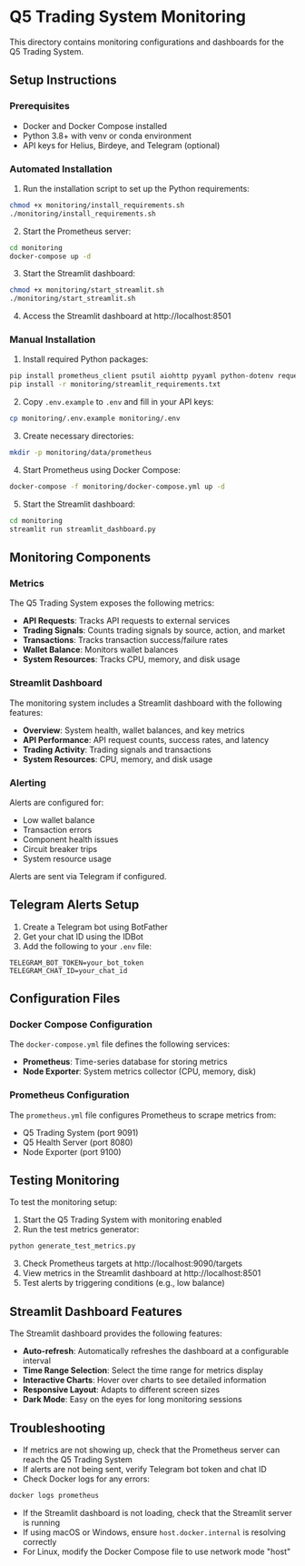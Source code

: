 # Q5 Trading System Monitoring

This directory contains monitoring configurations and dashboards for the Q5 Trading System.

## Setup Instructions

### Prerequisites

- Docker and Docker Compose installed
- Python 3.8+ with venv or conda environment
- API keys for Helius, Birdeye, and Telegram (optional)

### Automated Installation

1. Run the installation script to set up the Python requirements:

```bash
chmod +x monitoring/install_requirements.sh
./monitoring/install_requirements.sh
```

2. Start the Prometheus server:

```bash
cd monitoring
docker-compose up -d
```

3. Start the Streamlit dashboard:

```bash
chmod +x monitoring/start_streamlit.sh
./monitoring/start_streamlit.sh
```

4. Access the Streamlit dashboard at http://localhost:8501

### Manual Installation

1. Install required Python packages:

```bash
pip install prometheus_client psutil aiohttp pyyaml python-dotenv requests
pip install -r monitoring/streamlit_requirements.txt
```

2. Copy `.env.example` to `.env` and fill in your API keys:

```bash
cp monitoring/.env.example monitoring/.env
```

3. Create necessary directories:

```bash
mkdir -p monitoring/data/prometheus
```

4. Start Prometheus using Docker Compose:

```bash
docker-compose -f monitoring/docker-compose.yml up -d
```

5. Start the Streamlit dashboard:

```bash
cd monitoring
streamlit run streamlit_dashboard.py
```

## Monitoring Components

### Metrics

The Q5 Trading System exposes the following metrics:

- **API Requests**: Tracks API requests to external services
- **Trading Signals**: Counts trading signals by source, action, and market
- **Transactions**: Tracks transaction success/failure rates
- **Wallet Balance**: Monitors wallet balances
- **System Resources**: Tracks CPU, memory, and disk usage

### Streamlit Dashboard

The monitoring system includes a Streamlit dashboard with the following features:

- **Overview**: System health, wallet balances, and key metrics
- **API Performance**: API request counts, success rates, and latency
- **Trading Activity**: Trading signals and transactions
- **System Resources**: CPU, memory, and disk usage

### Alerting

Alerts are configured for:

- Low wallet balance
- Transaction errors
- Component health issues
- Circuit breaker trips
- System resource usage

Alerts are sent via Telegram if configured.

## Telegram Alerts Setup

1. Create a Telegram bot using BotFather
2. Get your chat ID using the IDBot
3. Add the following to your `.env` file:

```
TELEGRAM_BOT_TOKEN=your_bot_token
TELEGRAM_CHAT_ID=your_chat_id
```

## Configuration Files

### Docker Compose Configuration

The `docker-compose.yml` file defines the following services:

- **Prometheus**: Time-series database for storing metrics
- **Node Exporter**: System metrics collector (CPU, memory, disk)

### Prometheus Configuration

The `prometheus.yml` file configures Prometheus to scrape metrics from:

- Q5 Trading System (port 9091)
- Q5 Health Server (port 8080)
- Node Exporter (port 9100)

## Testing Monitoring

To test the monitoring setup:

1. Start the Q5 Trading System with monitoring enabled
2. Run the test metrics generator:

```bash
python generate_test_metrics.py
```

3. Check Prometheus targets at http://localhost:9090/targets
4. View metrics in the Streamlit dashboard at http://localhost:8501
5. Test alerts by triggering conditions (e.g., low balance)

## Streamlit Dashboard Features

The Streamlit dashboard provides the following features:

- **Auto-refresh**: Automatically refreshes the dashboard at a configurable interval
- **Time Range Selection**: Select the time range for metrics display
- **Interactive Charts**: Hover over charts to see detailed information
- **Responsive Layout**: Adapts to different screen sizes
- **Dark Mode**: Easy on the eyes for long monitoring sessions

## Troubleshooting

- If metrics are not showing up, check that the Prometheus server can reach the Q5 Trading System
- If alerts are not being sent, verify Telegram bot token and chat ID
- Check Docker logs for any errors:

```bash
docker logs prometheus
```

- If the Streamlit dashboard is not loading, check that the Streamlit server is running
- If using macOS or Windows, ensure `host.docker.internal` is resolving correctly
- For Linux, modify the Docker Compose file to use network mode "host"
